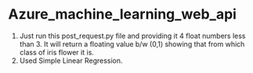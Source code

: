 # Azure_machine_learning_web_api
1. Just run this post_request.py file and providing it 4 float numbers less than 3. It will return a floating value b/w (0,1) showing that from which class of iris flower it is.
2. Used Simple Linear Regression.
